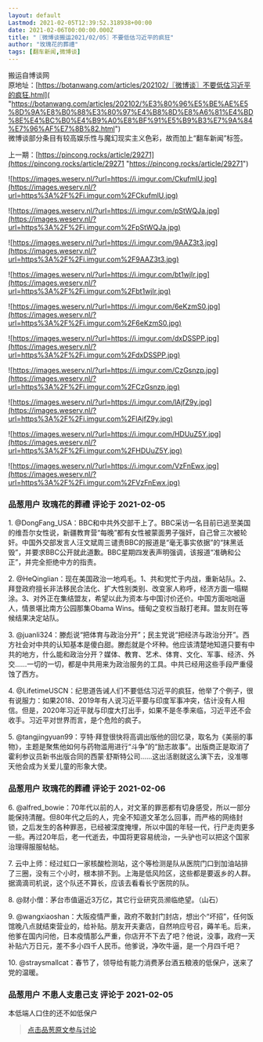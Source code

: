 ```yaml
---
layout: default
Lastmod: 2021-02-05T12:39:52.318938+00:00
date: 2021-02-06T00:00:00.000Z
title: "〖微博谈搬运2021/02/05〗不要低估习近平的疯狂"
author: "玫瑰花的葬禮"
tags: [翻车新闻,微博谈]
---
```


搬运自博谈网  
原地址：[https://botanwang.com/articles/202102/〖微博谈〗不要低估习近平的疯狂.html]( "https://botanwang.com/articles/202102/%E3%80%96%E5%BE%AE%E5%8D%9A%E8%B0%88%E3%80%97%E4%B8%8D%E8%A6%81%E4%BD%8E%E4%BC%B0%E4%B9%A0%E8%BF%91%E5%B9%B3%E7%9A%84%E7%96%AF%E7%8B%82.html")  
微博谈部分条目有较高娱乐性与魔幻现实主义色彩，故而加上“翻车新闻”标签。  
  
上一期：[https://pincong.rocks/article/29271](https://pincong.rocks/article/29271 "https://pincong.rocks/article/29271")  
  
![https://images.weserv.nl/?url=https://i.imgur.com/CkufmlU.jpg](https://images.weserv.nl/?url=https%3A%2F%2Fi.imgur.com%2FCkufmlU.jpg)  
  
![https://images.weserv.nl/?url=https://i.imgur.com/pStWQJa.jpg](https://images.weserv.nl/?url=https%3A%2F%2Fi.imgur.com%2FpStWQJa.jpg)  
  
![https://images.weserv.nl/?url=https://i.imgur.com/9AAZ3t3.jpg](https://images.weserv.nl/?url=https%3A%2F%2Fi.imgur.com%2F9AAZ3t3.jpg)  
  
![https://images.weserv.nl/?url=https://i.imgur.com/bt1wjIr.jpg](https://images.weserv.nl/?url=https%3A%2F%2Fi.imgur.com%2Fbt1wjIr.jpg)  
  
![https://images.weserv.nl/?url=https://i.imgur.com/6eKzmS0.jpg](https://images.weserv.nl/?url=https%3A%2F%2Fi.imgur.com%2F6eKzmS0.jpg)  
  
![https://images.weserv.nl/?url=https://i.imgur.com/dxDSSPP.jpg](https://images.weserv.nl/?url=https%3A%2F%2Fi.imgur.com%2FdxDSSPP.jpg)  
  
![https://images.weserv.nl/?url=https://i.imgur.com/CzGsnzp.jpg](https://images.weserv.nl/?url=https%3A%2F%2Fi.imgur.com%2FCzGsnzp.jpg)  
  
![https://images.weserv.nl/?url=https://i.imgur.com/lAjfZ9y.jpg](https://images.weserv.nl/?url=https%3A%2F%2Fi.imgur.com%2FlAjfZ9y.jpg)  
  
![https://images.weserv.nl/?url=https://i.imgur.com/HDUuZ5Y.jpg](https://images.weserv.nl/?url=https%3A%2F%2Fi.imgur.com%2FHDUuZ5Y.jpg)  
  
![https://images.weserv.nl/?url=https://i.imgur.com/VzFnEwx.jpg](https://images.weserv.nl/?url=https%3A%2F%2Fi.imgur.com%2FVzFnEwx.jpg)

            
### 品葱用户 **玫瑰花的葬禮** 评论于 2021-02-05
        
1\. @DongFang\_USA：BBC和中共外交部干上了。BBC采访一名目前已逃至美国的维吾尔女性说，新疆教育营“每晚”都有女性被蒙面男子强奸，自己曾三次被轮奸。中国外交部发言人汪文斌周三谴责BBC的报道是“毫无事实依据”的“抹黑诋毁”，并要求BBC公开就此道歉。BBC星期四发表声明强调，该报道“准确和公正”，并完全拒绝中方的指责。  
  
2\. @HeQinglian：现在美国政治一地鸡毛。1、共和党忙于内战，重新站队。2、拜登政府擅长非法移民合法化、扩大性别类别、改变家人称呼，经济方面一塌糊涂。3、对外正在集结盟友，希望以此为资本与中国讨价还价。中国方面咄咄逼人，情景堪比南方公园那集Obama Wins。缅甸之变权当敲打老拜。盟友则在等候结果决定站队。  
  
3\. @juanli324：滕彪说“把体育与政治分开”；民主党说“把经济与政治分开”。西方社会对中共的认知基本是傻白甜。滕彪就是个坏种。他应该清楚地知道只要有中共的地方，什么能和政治分开？媒体、教育、艺术、体育、文化、军事、经济、外交……一切的一切，都是中共用来为政治服务的工具。中共已经用这些手段严重侵蚀了西方。  
  
4\. @LifetimeUSCN：纪思道告诫人们不要低估习近平的疯狂，他举了个例子，很有说服力：如果2018、2019年有人说习近平要与印度军事冲突，估计没有人相信。但是，2020年习近平就与印度大打出手，如果不是冬季来临，习近平还不会收手。习近平对世界而言，是个危险的疯子。  
  
5\. @tangjingyuan99：亨特·拜登很快将高调出版他的回忆录，取名为《美丽的事物》，主题是聚焦他如何与药物滥用进行“斗争”的“励志故事”。出版商正是取消了霍利参议员新书出版合同的西蒙·舒斯特公司……这出活剧就这么演下去，没准哪天他会成为关爱儿童的形象大使。
        


            
### 品葱用户 **玫瑰花的葬禮** 评论于 2021-02-06
        
6\. @alfred\_bowie：70年代以前的人，对文革的罪恶都有切身感受，所以一部分能保持清醒。但80年代之后的人，完全不知道文革怎么回事，而严格的网络封锁，之后发生的各种罪恶，已经被深度掩埋，所以中国的年轻一代，行尸走肉更多一些。再过20年后，老一代逝去，中国将更容易统治，一头驴也可以把这个国家治理得服服帖帖。  
  
7\. 云中上师：经过虹口一家核酸检测站，这个等检测是队从医院门口到加油站排了三圈，没有三个小时，根本排不到。上海是低风险区，这些都是要返乡的人群。据滴滴司机说，这个队还不算长，应该去看看长宁医院的队。  
  
8\. @财小僧：茅台市值逼近3万亿，其它行业研究员濒临绝望。（山石）  
  
9\. @wangxiaoshan：大阪疫情严重，政府不敢封门封店，想出个“坏招”，任何饭馆晚八点就结束营业的，给补贴。朋友开夫妻店，自然响应号召，薅羊毛。后来，他爹在国内问他，日本疫情那么严重，你店开不下去了吧？他说，没事，政府一天补贴六万日元，差不多小四千人民币。他爹说，净吹牛逼，是一个月四千吧？  
  
10\. @straysmallcat：春节了，领导给有能力消费茅台酒五粮液的低保户，送来了党的温暖。
        


            
### 品葱用户 **不患人支患己支** 评论于 2021-02-05
        
本低端人口住的还不如低保户
        






> [点击品葱原文参与讨论](https://pincong.rocks/article/29324)

